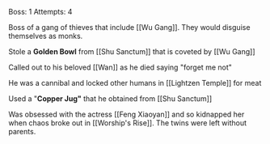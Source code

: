 Boss: 1
Attempts: 4

Boss of a gang of thieves that include [[Wu Gang]]. They would disguise themselves as monks.

Stole a **Golden Bowl** from [[Shu Sanctum]] that is coveted by [[Wu Gang]]

Called out to his beloved [[Wan]] as he died saying "forget me not"

He was a cannibal and locked other humans in [[Lightzen Temple]] for meat

Used a "**Copper Jug"** that he obtained from [[Shu Sanctum]]

Was obsessed with the actress [[Feng Xiaoyan]] and so kidnapped her when chaos broke out in [[Worship's Rise]]. The twins were left without parents.